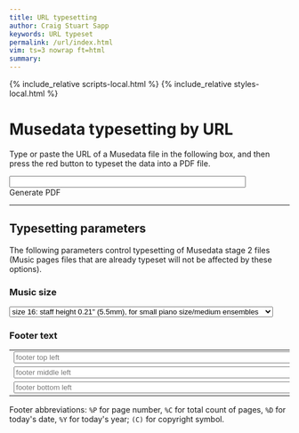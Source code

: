 ```yaml
---
title: URL typesetting
author: Craig Stuart Sapp
keywords: URL typeset
permalink: /url/index.html
vim: ts=3 nowrap ft=html
summary: 
---
```


{% include_relative scripts-local.html %}
{% include_relative styles-local.html %}


# Musedata typesetting by URL #

Type or paste the URL of a Musedata file in the following box,
and then press the red button to typeset the data into a PDF file.

<input id="url" size="50">
<div id="actionbuttons">
	<div class='pdfbutton' 
		onclick='generatePdf("#url")'>
		Generate PDF
	</div>
</div>


<hr noshade>

<h2> Typesetting parameters </h2>

The following parameters control typesetting of Musedata stage 2 files (Music
pages files that are already typeset will not be affected by these options).

<h3> Music size </h3>
<select id="option-z">
<option value="6">size 6: staff height 0.08" (2mm)</option>
<option value="14">size 14: staff height 0.19" (4.75mm), for small score size for large ensembles</option>
<option selected="selected" value="16">size 16: staff height 0.21" (5.5mm), for small piano size/medium ensembles</option>
<option value="18">size 18: staff height 0.24" (6mm), for large piano size/small ensembles</option>
<option value="21">size 21: staff height 0.28" (7mm), for orchestral parts</option>
</select>

<h3> Footer text </h3>

<table width="100%">
<tr>
	<td><input id="L3" placeholder="footer top left"  style="width:500px;"></td>
	<td><input id="R3" placeholder="footer top right" style="width:500px;"></td>
</tr>
<tr>
	<td><input id="L2" placeholder="footer middle left"  style="width:500px;"></td>
	<td><input id="R2" placeholder="footer middle right" style="width:500px;"></td>
</tr>
<tr>
	<td><input id="L1" placeholder="footer bottom left"  style="width:500px;"></td>
	<td><input id="R1" placeholder="footer bottom right" style="width:500px;"></td>
</tr>
</table>

Footer abbreviations: `%P` for page number, `%C` for total count of pages, `%D` for today's
date, `%Y` for today's year; `(C)` for copyright symbol.




